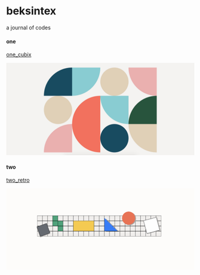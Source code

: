 # beksintex

a journal of codes 

#### one
[one_cubix](https://codepen.io/beksintex/pen/RwbxKBV)

![alt text](assets/one.png)

#### two
[two_retro](https://codepen.io/beksintex/pen/gOYogzx)

![alt text](assets/two.png)
